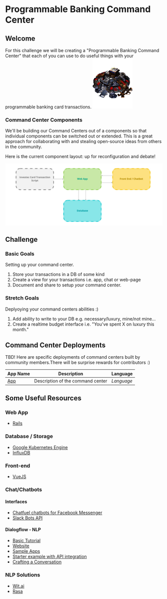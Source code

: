 # Programmable Banking Command Center

##  Welcome
For this challenge we will be creating a "Programmable Banking Command Center" that each of you can use to do useful things with your programmable banking card transactions.
<img src = "/images/starcraft_command_center.gif">

### Command Center Components

We'll be building our Command Centers out of a components so that individual components can be switched out or extended. This is a great approach for collaborating with and stealing open-source ideas from others in the community.

Here is the current component layout: up for reconfiguration and debate!

<img src = " images/command_center_components.jpg">

## Challenge

### Basic Goals
Setting up your command center.

1. Store your transactions in a DB of some kind
2. Create a view for your transactions i.e. app, chat or web-page
3. Document and share to setup *your* command center.

### Stretch Goals
Deplyoying your command centers abilities :)

1. Add ability to write to your DB e.g. necessary/luxury, mine/not mine...
2. Create a realtime budget interface i.e. "You've spent X on luxury this month."

## Command Center Deployments
TBD! Here are specific deployments of command centers built by community members.There will be surprise rewards for contributors :)

| App Name      |Description    |Language|
| ------------- |-------------| -----|
| [App](link)| Description of the command center | *Language* |

## Some Useful Resources

### Web App
- [Rails](https://rubyonrails.org/)

### Database / Storage

- [Google Kubernetes Engine](https://cloud.google.com/kubernetes-engine)
- [InfluxDB](https://www.influxdata.com/)

### Front-end
- [VueJS](https://vuejs.org/)

### Chat/Chatbots

#### Interfaces

- [Chatfuel chatbots for Facebook Messenger](https://chatfuel.com/)
- [Slack Bots API](https://api.slack.com/bot-users)

#### Dialogflow - NLP

- [Basic Tutorial](https://developers.google.com/actions/dialogflow/first-app) 
- [Website](https://dialogflow.com/) 
- [Sample Apps](https://dialogflow.com/docs/examples/) 
- [Starter example with API integration](https://dialogflow.com/docs/getting-started/basic-fulfillment-conversation) 
- [Crafting a Conversation](https://developers.google.com/actions/design/walkthrough#write_dialogs)

### NLP Solutions
- [Wit.ai](https://wit.ai/) 
- [Rasa](http://rasa.com/) 